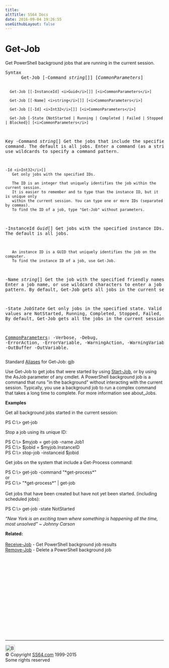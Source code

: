```yaml
---
title:
altTitle: SS64 Docs
date: 2016-09-04 19:26:55
useGithubLayout: false
---
```

<!-- #BeginLibraryItem "/Library/head_ps.lbi" --><!-- #EndLibraryItem --><h1>Get-Job</h1> 
<p>Get  PowerShell background jobs that are running in the current session.</p>
<pre>Syntax
      Get-Job [-Command <i>string</i>[]] [<i>CommonParameters</i>]

      Get-Job [[-InstanceId] <i>Guid</i>[]] [<i>CommonParameters</i>]

      Get-Job [[-Name] <i>string</i>[]] [<i>CommonParameters</i>]

      Get-Job [[-Id] <i>Int32</i>[]] [<i>CommonParameters</i>]

      Get-Job [-State {NotStarted | Running | Completed | Failed | Stopped | Blocked}] [<i>CommonParameters</i>]

Key
   -Command <i>string</i>[]
       Get the jobs that include the specified command.
       The default is all jobs. Enter a command (as a string).
       You can use wildcards to specify a command pattern.

    -Id <i>Int32</i>[]
       Get only jobs with the specified IDs. 

       The ID is an integer that uniquely identifies the job within the current session.
       It is easier to remember and to type than the instance ID, but it is unique only
       within the current session. You can type one or more IDs (separated by commas).
       To find the ID of a job, type "Get-Job" without parameters.

   -InstanceId <i>Guid</i>[]
       Get jobs with the specified instance IDs. The default is all jobs.

       An instance ID is a GUID that uniquely identifies the job on the computer.
       To find the instance ID of a job, use Get-Job.

   -Name <i>string</i>[]
       Get the job with the specified friendly names.
       Enter a job name, or use wildcard characters to enter a job name pattern.
       By default, Get-Job gets all jobs in the current session.

   -State <i>JobState</i>
       Get only jobs in the specified state.
       Valid values are NotStarted, Running, Completed, Stopped, Failed, and Blocked.
       By default, Get-Job gets all the jobs in the current session.

   <a href="common.html">CommonParameters</a>:
       -Verbose, -Debug, -ErrorAction, -ErrorVariable, -WarningAction, -WarningVariable,
       -OutBuffer -OutVariable.</pre>
<p>Standard <a href="get-alias.html">Aliases</a> for Get-Job:<span class="code"> gjb</span></p>
<p>Use Get-Job to get jobs that were started by using <a href="start-job.html">Start-Job</a>, or by using the AsJob parameter of any cmdlet. A PowerShell background job is a command that runs "in the background" without interacting with the current
session. Typically, you use a background job to run a complex command that takes a long time to complete. For more information  see about_Jobs.</p>
<p><b>Examples</b></p>
<p>Get all background jobs started in the current session:</p>
<p><span class="code">PS C:\&gt; get-job</span></p>
<p>Stop a job using its unique ID:</p>
<p><span class="code">PS C:\&gt; $myjob = get-job -name Job1<br>
PS C:\&gt; $jobid = $myjob.InstanceID<br>
PS C:\&gt; stop-job -instanceid $jobid</span></p>
<p>Get  jobs on the system that include a Get-Process command:</p>
<p><span class="code">PS C:\&gt; get-job -command "*get-process*"</span><br>
or<br>
<span class="code">PS C:\&gt; "*get-process*" | get-job</span><br>
<br>Get  jobs that have been created but have not yet been started. (including scheduled jobs):</p>
<p class="code">PS C:\&gt; get-job -state NotStarted</p>
<p class="quote"><i>“New York is an exciting town where something is happening all the time, most unsolved” ~  Johnny Carson</i>
</p><p><b>Related:</b><br>
<br> <a href="receive-job.html">Receive-Job</a> - Get PowerShell background job results<br> 
<a href="remove-job.html">Remove-Job</a> - Delete a PowerShell background job
<!-- #BeginLibraryItem "/Library/foot_ps.lbi" --></p><p>
<!-- PowerShell300 -->
<ins class="adsbygoogle" style="display:inline-block;width:300px;height:250px" data-ad-client="ca-pub-6140977852749469" data-ad-slot="6253539900"></ins>
<script>
(adsbygoogle = window.adsbygoogle || []).push({});
</script></p>
<hr>
<div id="bl" class="footer"><a href="get-job.html#"><img src="../images/top.png" width="30" height="22" alt="Back to the Top"></a></div>
<div id="br" class="footer, tagline">© Copyright <a href="http://ss64.com/">SS64.com</a> 1999-2015<br>
Some rights reserved</div><!-- #EndLibraryItem -->

